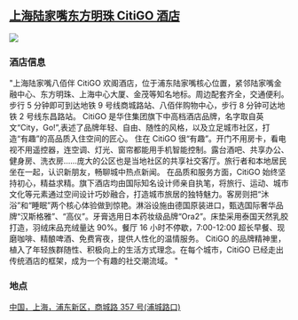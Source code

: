 ## [上海陆家嘴东方明珠 CitiGO 酒店](https://hotels.ctrip.com/hotels/28706116.html)

![](http://localhost:3000/hotel_id_034.jpg)

### 酒店信息

"上海陆家嘴八佰伴 CitiGO 欢阁酒店，位于浦东陆家嘴核心位置，紧邻陆家嘴金融中心、东方明珠、上海中心大厦、金茂等知名地标。周边配套齐全，交通便利。步行 5 分钟即可到达地铁 9 号线商城路站、八佰伴购物中心，步行 8 分钟可达地铁 2 号线东昌路站。 CitiGO 是华住集团旗下中高档酒店品牌，名字取自英文“City，Go!”,表述了品牌年轻、自由、随性的风格，以及立足城市社区，打造“有趣”的高品质入住空间的匠心。 住在 CitiGO 很“有趣”。开门不用房卡，看电视不用遥控器，连空调、灯光、窗帘都能用手机智能控制。露台酒吧、共享办公、健身房、洗衣房……庞大的公区也是当地社区的共享社交客厅。旅行者和本地居民坐在一起，认识新朋友，畅聊城中热点新闻。 在品质和服务方面，CitiGO 始终坚持初心，精益求精。旗下酒店均由国际知名设计师亲自执笔，将旅行、运动、城市文化等元素通过空间设计巧妙融合，打造城市旅居的独特魅力。客房则把“沐浴”和“睡眠”两个核心体验做到惊艳。淋浴设施由德国原装进口，甄选国际奢华品牌“汉斯格雅”、“高仪”。牙膏选用日本药妆级品牌“Ora2”。床垫采用泰国天然乳胶打造，羽绒床品充绒量达 90%。餐厅 16 小时不停歇，7:00-12:00 超长早餐、现磨咖啡、精酿啤酒、免费宵夜，提供人性化的温情服务。 CitiGO 的品牌精神里，植入了年轻族群随性、积极向上的生活方式理念。在每个城市，CitiGO 已经走出传统酒店的框架，成为一个有趣的社交潮流域。 "


### 地点

[中国，上海，浦东新区，商城路 357 号(浦城路口)](https://map.baidu.com/search/%E4%B8%8A%E6%B5%B7%E9%99%86%E5%AE%B6%E5%98%B4%E4%B8%9C%E6%96%B9%E6%98%8E%E7%8F%A0%20citigo%20%E9%85%92%E5%BA%97/@13527465.5755661,3641031.8340785,19z?querytype=s&da_src=shareurl&wd=%E4%B8%8A%E6%B5%B7%E9%99%86%E5%AE%B6%E5%98%B4%E4%B8%9C%E6%96%B9%E6%98%8E%E7%8F%A0%20CitiGO%20%E9%85%92%E5%BA%97&c=289&src=0&pn=0&sug=0&l=19&b=(13526294.62239855,3651639.0662511;13527318.62239855,3652144.0662511)&from=webmap&biz_forward=%7B%22scaler%22:2,%22styles%22:%22pl%22%7D&device_ratio=2)